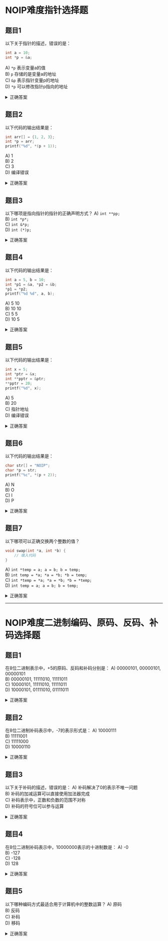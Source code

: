 # NOIP难度指针选择题

## 题目1
以下关于指针的描述，错误的是：
```c
int a = 10;
int *p = &a;
```
A) `*p` 表示变量a的值  
B) `p` 存储的是变量a的地址  
C) `&p` 表示指针变量p的地址  
D) `*p` 可以修改指针p指向的地址  

<details>
<summary>正确答案</summary>
D) `*p` 可以修改指针p指向的地址  
解析：`*p` 表示解引用，可以修改a的值，但不能修改p指向的地址。要修改p指向的地址，应该直接对p赋值。
</details>

## 题目2
以下代码的输出结果是：
```c
int arr[] = {1, 2, 3};
int *p = arr;
printf("%d", *(p + 1));
```
A) 1  
B) 2  
C) 3  
D) 编译错误  

<details>
<summary>正确答案</summary>
B) 2  
解析：p指向数组首元素，p+1指向第二个元素，解引用得到2。
</details>

## 题目3
以下哪项是指向指针的指针的正确声明方式？
A) `int **pp;`  
B) `int *p*;`  
C) `int &*p;`  
D) `int (*)p;`  

<details>
<summary>正确答案</summary>
A) `int **pp;`  
解析：指向指针的指针需要使用两个星号声明。
</details>

## 题目4
以下代码的输出结果是：
```c
int a = 5, b = 10;
int *p1 = &a, *p2 = &b;
*p1 = *p2;
printf("%d %d", a, b);
```
A) 5 10  
B) 10 10  
C) 5 5  
D) 10 5  

<details>
<summary>正确答案</summary>
B) 10 10  
解析：`*p1 = *p2` 将b的值赋给了a，所以a变为10，b保持不变。
</details>

## 题目5
以下代码的输出结果是：
```c
int x = 5;
int *ptr = &x;
int **pptr = &ptr;
**pptr = 20;
printf("%d", x);
```
A) 5  
B) 20  
C) 指针地址  
D) 编译错误  

<details>
<summary>正确答案</summary>
B) 20  
解析：通过双重指针`**pptr`修改了x的值，最终x变为20。
</details>

## 题目6
以下代码的输出结果是：
```c
char str[] = "NOIP";
char *p = str;
printf("%c", *(p + 2));
```
A) N  
B) O  
C) I  
D) P  

<details>
<summary>正确答案</summary>
C) I  
解析：p指向字符串首字符，p+2指向第三个字符'I'。
</details>

## 题目7
以下哪项可以正确交换两个整数的值？
```c
void swap(int *a, int *b) {
    // 填入代码
}
```
A) `int *temp = a; a = b; b = temp;`  
B) `int temp = *a; *a = *b; *b = temp;`  
C) `int *temp = *a; *a = *b; *b = *temp;`  
D) `int temp = a; a = b; b = temp;`  

<details>
<summary>正确答案</summary>
B) `int temp = *a; *a = *b; *b = temp;`  
解析：需要通过指针解引用来交换实际变量的值，而不是交换指针本身。
</details>

---

# NOIP难度二进制编码、原码、反码、补码选择题

## 题目1
在8位二进制表示中，+5的原码、反码和补码分别是：
A) 00000101, 00000101, 00000101  
B) 00000101, 11111010, 11111011  
C) 10000101, 11111010, 11111011  
D) 10000101, 01111010, 01111011  

<details>
<summary>正确答案</summary>
A) 00000101, 00000101, 00000101  
解析：正数的原码、反码和补码都相同，最高位为符号位0表示正数。
</details>

## 题目2
在8位二进制补码表示中，-7的表示形式是：
A) 10000111  
B) 11111001  
C) 11111000  
D) 10000110  

<details>
<summary>正确答案</summary>
B) 11111001  
解析：+7的原码是00000111，反码是11111000，补码是反码加1得到11111001。
</details>

## 题目3
以下关于补码的描述，错误的是：
A) 补码解决了0的表示不唯一问题  
B) 补码的加减运算可以直接使用加法器完成  
C) 补码表示中，正数和负数的范围不对称  
D) 补码的符号位可以参与运算  

<details>
<summary>正确答案</summary>
C) 补码表示中，正数和负数的范围不对称  
解析：补码表示中，负数比正数多一个（如8位补码范围是-128~127），这是正确的特性，不是错误描述。
</details>

## 题目4
在8位二进制补码表示中，10000000表示的十进制数是：
A) -0  
B) -127  
C) -128  
D) 128  

<details>
<summary>正确答案</summary>
C) -128  
解析：8位补码中10000000表示-128，这是补码表示的特殊情况。
</details>

## 题目5
以下哪种编码方式最适合用于计算机中的整数运算？
A) 原码  
B) 反码  
C) 补码  
D) 移码  

<details>
<summary>正确答案</summary>
C) 补码  
解析：补码统一了加减法运算，解决了0的表示不唯一问题，是现代计算机整数运算的标准表示方法。
</details>





